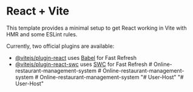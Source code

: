 # React + Vite

This template provides a minimal setup to get React working in Vite with HMR and some ESLint rules.

Currently, two official plugins are available:

- [@vitejs/plugin-react](https://github.com/vitejs/vite-plugin-react/blob/main/packages/plugin-react/README.md) uses [Babel](https://babeljs.io/) for Fast Refresh
- [@vitejs/plugin-react-swc](https://github.com/vitejs/vite-plugin-react-swc) uses [SWC](https://swc.rs/) for Fast Refresh
#   O n l i n e - r e s t a u r a n t - m a n a g e m e n t - s y s t e m  
 #   O n l i n e - r e s t a u r a n t - m a n a g e m e n t - s y s t e m  
 #   O n l i n e - r e s t a u r a n t - m a n a g e m e n t - s y s t e m  
 "# User-Host" 
"# User-Host" 
